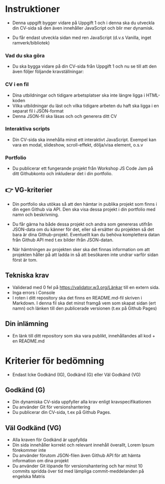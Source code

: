 # Instruktioner #
- Denna uppgift bygger vidare på Uppgift 1 och i denna ska du utveckla din CV-sida så den även innehåller JavaScript och blir mer dynamisk. 

- Du får endast utveckla sidan med ren JavaScript (d.v.s Vanilla, inget ramverk/bibliotek)

### Vad du ska göra ###
- Du ska bygga vidare på din CV-sida från Uppgift 1 och nu se till att den även följer följande kravställningar:

### CV i en fil ###
- Dina utbildningar och tidigare arbetsplatser ska inte längre ligga i HTML-koden
- Vilka utbildningar du läst och vilka tidigare arbeten du haft ska ligga i en separat fil i JSON-format
- Denna JSON-fil ska läsas och och generera ditt CV
### Interaktiva scripts ###
- Din CV-sida ska innehålla minst ett interaktivt JavaScript. Exempel kan vara en modal, slideshow, scroll-effekt, dölja/visa element, o.s.v
### Portfolio ###
- Du publicerar ett fungerande projekt från Workshop JS Code Jam på ditt Githubkonto och inkluderar det i din portfolio. 

## 👉  VG-kriterier ##

- Din portfolio ska utökas så att den hämtar in publika projekt som finns i din egen Github via API. Den ska visa dessa projekt i din portfolio med namn och beskrivning.

- Du får gärna ha både dessa projekt och andra som genereras utifrån JSON-data om du känner för det, eller så ersätter du projekten så det bara är dina Github-projekt. Eventuellt kan du behöva komplettera datan från Github API med t.ex bilder ifrån JSON-datan.

- När hämtningen av projekten sker ska det finnas information om att projekten håller på att ladda in så att besökaren inte undrar varför sidan först är tom.

## Tekniska krav ##
- Validerad med 0 fel på https://validator.w3.org/Länkar till en extern sida.
- Inga errors i Console
- I roten i ditt repository ska det finns en README.md-fil skriven i Markdown. I denna fil ska det minst framgå vem som skapat sidan (ert namn) och länken till den publicerade versionen (t.ex på Github Pages)
## Din inlämning ##
- En länk till ditt repository som ska vara publikt, innehållandes all kod + en README.md
# Kriterier för bedömning #
- Endast Icke Godkänd (IG), Godkänd (G) eller Väl Godkänd (VG)

## Godkänd (G) ##
- Din dynamiska CV-sida uppfyller alla krav enligt kravspecifikationen
- Du använder Git för versionshantering 
- Du publicerar din CV-sida, t.ex på Github Pages.
## Väl Godkänd (VG) ##
- Alla kraven för Godkänd är uppfyllda
- Din sida innehåller korrekt och relevant innehåll överallt, Lorem Ipsum förekommer inte
- Du använder förutom JSON-filen även Github API för att hämta information om dina projekt
- Du använder Git löpande för versionshantering och har minst 10 commits spridda över tid med lämpliga commit-meddelanden på engelska
Matris
